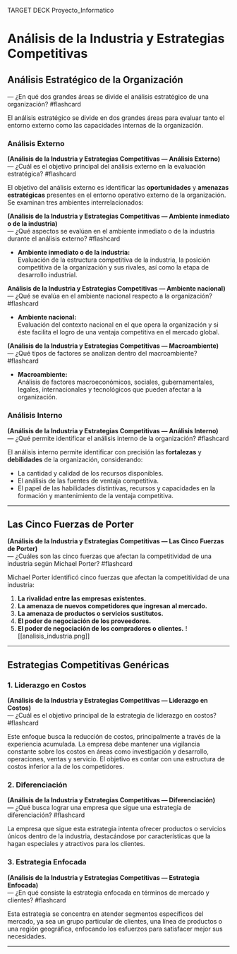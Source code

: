 TARGET DECK
Proyecto_Informatico

# Análisis de la Industria y Estrategias Competitivas
## Análisis Estratégico de la Organización
— ¿En qué dos grandes áreas se divide el análisis estratégico de una organización? #flashcard


El análisis estratégico se divide en dos grandes áreas para evaluar tanto el entorno externo como las capacidades internas de la organización.
<!--ID: 1749359558801-->


### Análisis Externo
**(Análisis de la Industria y Estrategias Competitivas — Análisis Externo)**  
— ¿Cuál es el objetivo principal del análisis externo en la evaluación estratégica? #flashcard


El objetivo del análisis externo es identificar las **oportunidades** y **amenazas estratégicas** presentes en el entorno operativo externo de la organización.
Se examinan tres ambientes interrelacionados:
<!--ID: 1749360086681-->


**(Análisis de la Industria y Estrategias Competitivas — Ambiente inmediato o de la industria)**  
— ¿Qué aspectos se evalúan en el ambiente inmediato o de la industria durante el análisis externo? #flashcard


- **Ambiente inmediato o de la industria:**  
  Evaluación de la estructura competitiva de la industria, la posición competitiva de la organización y sus rivales, así como la etapa de desarrollo industrial.
<!--ID: 1749360086767-->


**Análisis de la Industria y Estrategias Competitivas — Ambiente nacional)**  
— ¿Qué se evalúa en el ambiente nacional respecto a la organización? #flashcard


- **Ambiente nacional:**  
  Evaluación del contexto nacional en el que opera la organización y si éste facilita el logro de una ventaja competitiva en el mercado global.
<!--ID: 1749360086817-->


**(Análisis de la Industria y Estrategias Competitivas — Macroambiente)**  
— ¿Qué tipos de factores se analizan dentro del macroambiente? #flashcard


- **Macroambiente:**  
  Análisis de factores macroeconómicos, sociales, gubernamentales, legales, internacionales y tecnológicos que pueden afectar a la organización.
<!--ID: 1749360086867-->


### Análisis Interno
**(Análisis de la Industria y Estrategias Competitivas — Análisis Interno)**  
— ¿Qué permite identificar el análisis interno de la organización? #flashcard


El análisis interno permite identificar con precisión las **fortalezas** y **debilidades** de la organización, considerando:
- La cantidad y calidad de los recursos disponibles.  
- El análisis de las fuentes de ventaja competitiva.  
- El papel de las habilidades distintivas, recursos y capacidades en la formación y mantenimiento de la ventaja competitiva.
<!--ID: 1749360086909-->


---

## Las Cinco Fuerzas de Porter
**(Análisis de la Industria y Estrategias Competitivas — Las Cinco Fuerzas de Porter)**  
— ¿Cuáles son las cinco fuerzas que afectan la competitividad de una industria según Michael Porter? #flashcard


Michael Porter identificó cinco fuerzas que afectan la competitividad de una industria:
1. **La rivalidad entre las empresas existentes.**  
2. **La amenaza de nuevos competidores que ingresan al mercado.**  
3. **La amenaza de productos o servicios sustitutos.**  
4. **El poder de negociación de los proveedores.**  
5. **El poder de negociación de los compradores o clientes.**
![[analisis_industria.png]]
<!--ID: 1749360086951-->


---

## Estrategias Competitivas Genéricas


### 1. Liderazgo en Costos
**(Análisis de la Industria y Estrategias Competitivas — Liderazgo en Costos)**  
— ¿Cuál es el objetivo principal de la estrategia de liderazgo en costos? #flashcard


Este enfoque busca la reducción de costos, principalmente a través de la experiencia acumulada. La empresa debe mantener una vigilancia constante sobre los costos en áreas como investigación y desarrollo, operaciones, ventas y servicio. El objetivo es contar con una estructura de costos inferior a la de los competidores.
<!--ID: 1749360086993-->


### 2. Diferenciación
**(Análisis de la Industria y Estrategias Competitivas — Diferenciación)**  
— ¿Qué busca lograr una empresa que sigue una estrategia de diferenciación? #flashcard



La empresa que sigue esta estrategia intenta ofrecer productos o servicios únicos dentro de la industria, destacándose por características que la hagan especiales y atractivos para los clientes.
<!--ID: 1749360087034-->


### 3. Estrategia Enfocada
**(Análisis de la Industria y Estrategias Competitivas — Estrategia Enfocada)**  
— ¿En qué consiste la estrategia enfocada en términos de mercado y clientes? #flashcard


Esta estrategia se concentra en atender segmentos específicos del mercado, ya sea un grupo particular de clientes, una línea de productos o una región geográfica, enfocando los esfuerzos para satisfacer mejor sus necesidades.
<!--ID: 1749360087076-->


---
